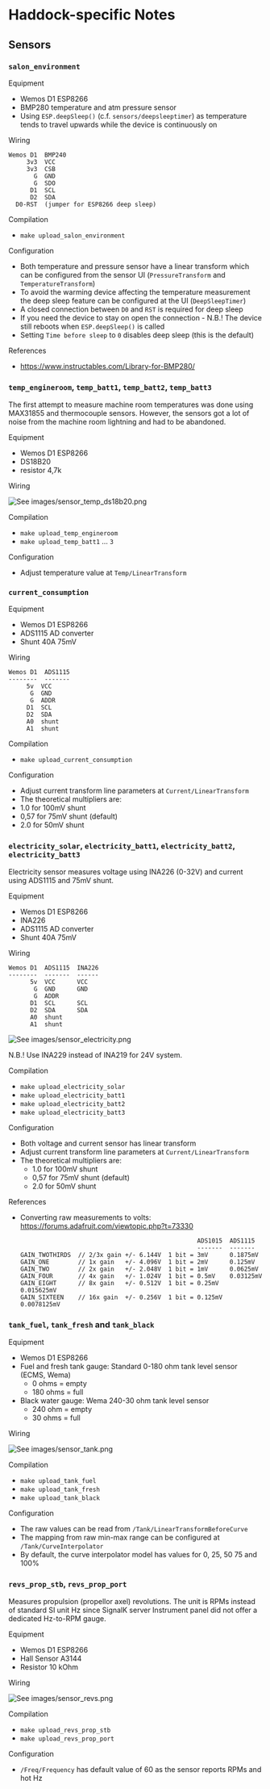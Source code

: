 # Haddock-specific Notes

## Sensors

### `salon_environment`

Equipment

 * Wemos D1 ESP8266
 * BMP280 temperature and atm pressure sensor
 * Using `ESP.deepSleep()` (c.f. `sensors/deepsleeptimer`) as temperature tends to travel upwards while the device is continuously on

Wiring

```
Wemos D1  BMP240
     3v3  VCC
     3v3  CSB
       G  GND
       G  SDO
      D1  SCL
      D2  SDA
  D0-RST  (jumper for ESP8266 deep sleep)
```

Compilation

 * `make upload_salon_environment`

Configuration

 * Both temperature and pressure sensor have a linear transform which can be configured from the sensor UI (`PressureTransform` and `TemperatureTransform`)
 * To avoid the warming device affecting the temperature measurement the deep sleep feature can be configured at the UI (`DeepSleepTimer`)
  * A closed connection between `D0` and `RST` is required for deep sleep
  * If you need the device to stay on open the connection - N.B.! The device still reboots when `ESP.deepSleep()` is called
  * Setting `Time before sleep` to `0` disables deep sleep (this is the default)

References

 * https://www.instructables.com/Library-for-BMP280/

### `temp_engineroom`, `temp_batt1`, `temp_batt2`, `temp_batt3`

The first attempt to measure machine room temperatures was done using MAX31855 and
thermocouple sensors. However, the sensors got a lot of noise from the machine room
lightning and had to be abandoned.

Equipment
 * Wemos D1 ESP8266
 * DS18B20
 * resistor 4,7k

Wiring

![See images/sensor_temp_ds18b20.png](images/sensor_temp_ds18b20.png)

Compilation

 * `make upload_temp_engineroom`
 * `make upload_temp_batt1` ... `3`

Configuration

 * Adjust temperature value at `Temp/LinearTransform`

### `current_consumption`

Equipment

 * Wemos D1 ESP8266
 * ADS1115 AD converter
 * Shunt 40A 75mV

Wiring

```
Wemos D1  ADS1115
--------  -------
     5v  VCC
      G  GND
      G  ADDR
     D1  SCL
     D2  SDA
     A0  shunt
     A1  shunt
```

Compilation

 * `make upload_current_consumption`

Configuration

 * Adjust current transform line parameters at `Current/LinearTransform`
 * The theoretical multipliers are:
  * 1.0 for 100mV shunt
  * 0,57 for 75mV shunt (default)
  * 2.0 for 50mV shunt

### `electricity_solar`, `electricity_batt1`, `electricity_batt2`, `electricity_batt3`

Electricity sensor measures voltage using INA226 (0-32V) and current using ADS1115 and 75mV shunt.

Equipment

 * Wemos D1 ESP8266
 * INA226
 * ADS1115 AD converter
 * Shunt 40A 75mV

Wiring

```
Wemos D1  ADS1115  INA226
--------  -------  ------
      5v  VCC      VCC
       G  GND      GND
       G  ADDR
      D1  SCL      SCL
      D2  SDA      SDA
      A0  shunt
      A1  shunt
```

![See images/sensor_electricity.png](images/sensor_electricity.png)

N.B.! Use INA229 instead of INA219 for 24V system.

Compilation

 * `make upload_electricity_solar`
 * `make upload_electricity_batt1`
 * `make upload_electricity_batt2`
 * `make upload_electricity_batt3`

Configuration

 * Both voltage and current sensor has linear transform
 * Adjust current transform line parameters at `Current/LinearTransform`
 * The theoretical multipliers are:
   * 1.0 for 100mV shunt
   * 0,57 for 75mV shunt (default)
   * 2.0 for 50mV shunt

References

* Converting raw measurements to volts: https://forums.adafruit.com/viewtopic.php?t=73330
  ```
                                                   ADS1015  ADS1115
                                                   -------  -------
  GAIN_TWOTHIRDS  // 2/3x gain +/- 6.144V  1 bit = 3mV      0.1875mV
  GAIN_ONE        // 1x gain   +/- 4.096V  1 bit = 2mV      0.125mV
  GAIN_TWO        // 2x gain   +/- 2.048V  1 bit = 1mV      0.0625mV
  GAIN_FOUR       // 4x gain   +/- 1.024V  1 bit = 0.5mV    0.03125mV
  GAIN_EIGHT      // 8x gain   +/- 0.512V  1 bit = 0.25mV   0.015625mV
  GAIN_SIXTEEN    // 16x gain  +/- 0.256V  1 bit = 0.125mV  0.0078125mV
  ```

### `tank_fuel`, `tank_fresh` and `tank_black`

Equipment

  * Wemos D1 ESP8266
  * Fuel and fresh tank gauge: Standard 0-180 ohm tank level sensor (ECMS, Wema)
    * 0 ohms = empty
    * 180 ohms = full
  * Black water gauge: Wema 240-30 ohm tank level sensor
    * 240 ohm = empty
    * 30 ohms = full

Wiring

![See images/sensor_tank.png](images/sensor_tank.png)

Compilation

  * `make upload_tank_fuel`
  * `make upload_tank_fresh`
  * `make upload_tank_black`

Configuration

  * The raw values can be read from `/Tank/LinearTransformBeforeCurve`
  * The mapping from raw min-max range can be configured at `/Tank/CurveInterpolator`
  * By default, the curve interpolator model has values for 0, 25, 50 75 and 100%

### `revs_prop_stb`, `revs_prop_port`

Measures propulsion (propellor axel) revolutions. The unit is RPMs instead of standard SI unit Hz since
SignalK server Instrument panel did not offer a dedicated Hz-to-RPM gauge.

Equipment

  * Wemos D1 ESP8266
  * Hall Sensor A3144
  * Resistor 10 kOhm

Wiring

![See images/sensor_revs.png](images/sensor_revs.png)

Compilation

 * `make upload_revs_prop_stb`
 * `make upload_revs_prop_port`

Configuration

 * `/Freq/Frequency` has default value of 60 as the sensor reports RPMs and hot Hz
